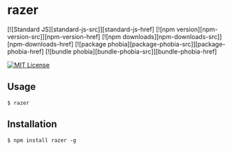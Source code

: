 # razer

[![Standard JS][standard-js-src]][standard-js-href]
[![npm version][npm-version-src]][npm-version-href]
[![npm downloads][npm-downloads-src]][npm-downloads-href]
[![package phobia][package-phobia-src]][package-phobia-href]
[![bundle phobia][bundle-phobia-src]][bundle-phobia-href]

[![MIT License](http://img.shields.io/badge/license-MIT-blue.svg?style=flat)](LICENSE)


## Usage

```
$ razer
```


## Installation

```
$ npm install razer -g
```
